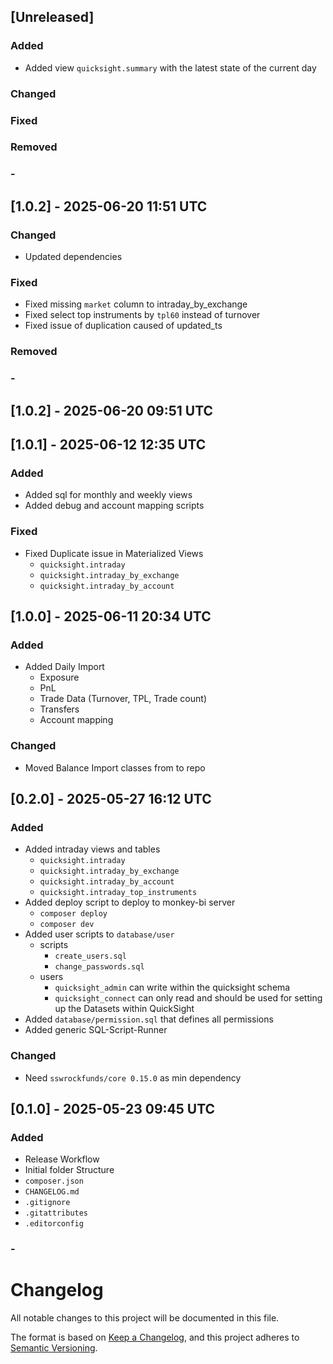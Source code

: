 ## [Unreleased]
### Added
- Added view `quicksight.summary` with the latest state of the current day
### Changed
### Fixed
### Removed
### -


## [1.0.2] - 2025-06-20 11:51 UTC
### Changed
- Updated dependencies
### Fixed
- Fixed missing `market` column to intraday_by_exchange
- Fixed select top instruments by `tpl60` instead of turnover
- Fixed issue of duplication caused of updated_ts
### Removed
### -


## [1.0.2] - 2025-06-20 09:51 UTC

## [1.0.1] - 2025-06-12 12:35 UTC
### Added
- Added sql for monthly and weekly views
- Added debug and account mapping scripts
### Fixed
- Fixed Duplicate issue in Materialized Views
  - `quicksight.intraday`
  - `quicksight.intraday_by_exchange`
  - `quicksight.intraday_by_account`

## [1.0.0] - 2025-06-11 20:34 UTC
### Added
- Added Daily Import
  - Exposure
  - PnL
  - Trade Data (Turnover, TPL, Trade count)
  - Transfers
  - Account mapping
### Changed
- Moved Balance Import classes from to repo

## [0.2.0] - 2025-05-27 16:12 UTC
### Added
- Added intraday views and tables
  - `quicksight.intraday`
  - `quicksight.intraday_by_exchange`
  - `quicksight.intraday_by_account`
  - `quicksight.intraday_top_instruments`
- Added deploy script to deploy to monkey-bi server
  - `composer deploy`
  - `composer dev`
- Added user scripts to `database/user`
  - scripts
    - `create_users.sql`
    - `change_passwords.sql`
  - users
    - `quicksight_admin` can write within the quicksight schema
    - `quicksight_connect` can only read and should be used for setting up the Datasets within QuickSight
- Added `database/permission.sql` that defines all permissions
- Added generic SQL-Script-Runner
### Changed
- Need `sswrockfunds/core 0.15.0` as min dependency

## [0.1.0] - 2025-05-23 09:45 UTC
### Added
- Release Workflow
- Initial folder Structure
- `composer.json`
- `CHANGELOG.md`
- `.gitignore`
- `.gitattributes`
- `.editorconfig`
### -

# Changelog
All notable changes to this project will be documented in this file.

The format is based on [Keep a Changelog](https://keepachangelog.com/en/1.0.0/),
and this project adheres to [Semantic Versioning](https://semver.org/spec/v2.0.0.html).
